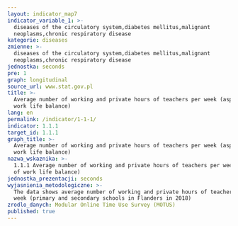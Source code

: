 ```yaml
---
layout: indicator_map7
indicator_variable_1: >-
  diseases of the circulatory system,diabetes mellitus,malignant
  neoplasms,chronic respiratory disease
kategorie: diseases
zmienne: >-
  diseases of the circulatory system,diabetes mellitus,malignant
  neoplasms,chronic respiratory disease
jednostka: seconds
pre: 1
graph: longitudinal
source_url: www.stat.gov.pl
title: >-
  Average number of working and private hours of teachers per week (aspect of
  work life balance)
lang: en
permalink: /indicator/1-1-1/
indicator: 1.1.1
target_id: 1.1.1
graph_title: >-
  Average number of working and private hours of teachers per week (aspect of
  work life balance)
nazwa_wskaznika: >-
  1.1.1 Average number of working and private hours of teachers per week (aspect
  of work life balance)
jednostka_prezentacji: seconds
wyjasnienia_metodologiczne: >-
  The data shows average number of working and private hours of teachers per
  week (primary and secondary schools in Flanders in 2018)
zrodlo_danych: Modular Online Time Use Survey (MOTUS)
published: true
---
```

